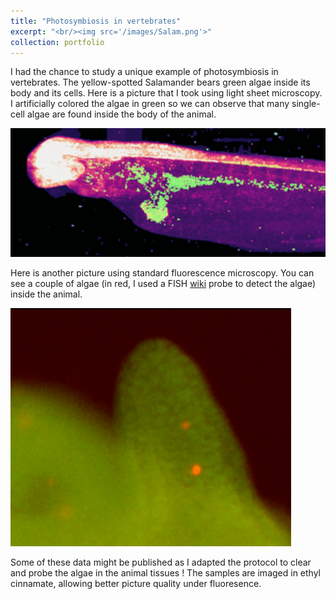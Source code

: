 ```yaml
---
title: "Photosymbiosis in vertebrates"
excerpt: "<br/><img src='/images/Salam.png'>"
collection: portfolio
---
```


I had the chance to study a unique example of photosymbiosis in vertebrates.
The yellow-spotted Salamander bears green algae inside its body and its cells. Here is a picture that I took using light sheet microscopy. I artificially colored the algae in green so we can observe that many single-cell algae are found inside the body of the animal.

 ![](/images/Salam.png)

Here is another picture using standard fluorescence microscopy. You can see a couple of algae (in red, I used a FISH [wiki](https://en.wikipedia.org/wiki/Fluorescence_in_situ_hybridization) probe to detect the algae) inside the animal.

![](/images/p3.png)

Some of these data might be published as I adapted the protocol to clear and probe the algae in the animal tissues ! The samples are imaged in ethyl cinnamate, allowing better picture quality under fluoresence.
